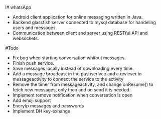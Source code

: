 l# whatsApp

- Android client application for online messaging written in Java. 
- Backend glassfish server connected to mysql database for handeling users and messages.
- Communication between client and server using RESTful API and websockets.


#Todo
- Fix bug when starting conversation whitout messages.
- Finish push service.
- Save messages locally instead of downloading every time.
- Add a message broadcast in the pushserivce and a reviever in messageactivity to connect the service to the activity
- Remove the timer from messageactivity, and change onResume() to fetch new messages, only then and on send it is needed. 
- Implement remove notification when conversation is open
- Add emoji support
- Encrytp messages and passwords
- Implement DH key-exhange 

